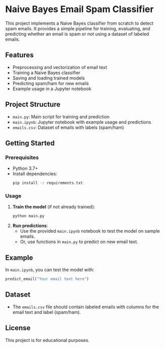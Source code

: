 # Naive Bayes Email Spam Classifier

This project implements a Naive Bayes classifier from scratch to detect spam emails. It provides a simple pipeline for training, evaluating, and predicting whether an email is spam or not using a dataset of labeled emails.

## Features
- Preprocessing and vectorization of email text
- Training a Naive Bayes classifier
- Saving and loading trained models
- Predicting spam/ham for new emails
- Example usage in a Jupyter notebook

## Project Structure
- `main.py`: Main script for training and prediction
- `main.ipynb`: Jupyter notebook with example usage and predictions
- `emails.csv`: Dataset of emails with labels (spam/ham)

## Getting Started

### Prerequisites
- Python 3.7+
- Install dependencies:
  ```bash
  pip install -r requirements.txt
  ```

### Usage
1. **Train the model** (if not already trained):
   ```bash
   python main.py
   ```
2. **Run predictions**:
   - Use the provided `main.ipynb` notebook to test the model on sample emails.
   - Or, use functions in `main.py` to predict on new email text.

## Example
In `main.ipynb`, you can test the model with:
```python
predict_email("Your email text here")
```

## Dataset
- The `emails.csv` file should contain labeled emails with columns for the email text and label (spam/ham).

## License
This project is for educational purposes.
